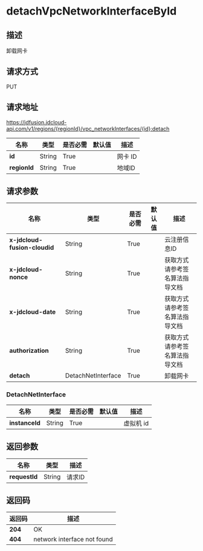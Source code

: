 # detachVpcNetworkInterfaceById


## 描述
卸载网卡

## 请求方式
PUT

## 请求地址
https://jdfusion.jdcloud-api.com/v1/regions/{regionId}/vpc_networkInterfaces/{id}:detach

|名称|类型|是否必需|默认值|描述|
|---|---|---|---|---|
|**id**|String|True| |网卡 ID|
|**regionId**|String|True| |地域ID|

## 请求参数
|名称|类型|是否必需|默认值|描述|
|---|---|---|---|---|
|**x-jdcloud-fusion-cloudid**|String|True| |云注册信息ID|
|**x-jdcloud-nonce**|String|True| |获取方式请参考签名算法指导文档|
|**x-jdcloud-date**|String|True| |获取方式请参考签名算法指导文档|
|**authorization**|String|True| |获取方式请参考签名算法指导文档|
|**detach**|DetachNetInterface|True| |卸载网卡|

### DetachNetInterface
|名称|类型|是否必需|默认值|描述|
|---|---|---|---|---|
|**instanceId**|String|True| |虚拟机 id|

## 返回参数
|名称|类型|描述|
|---|---|---|
|**requestId**|String|请求ID|


## 返回码
|返回码|描述|
|---|---|
|**204**|OK|
|**404**|network interface not found|
